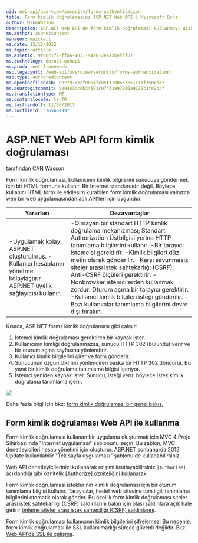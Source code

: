 ```yaml
---
uid: web-api/overview/security/forms-authentication
title: Form kimlik doğrulamasını ASP.NET Web API | Microsoft Docs
author: MikeWasson
description: ASP.NET Web API'de form kimlik doğrulaması kullanmayı açıklar.
ms.author: aspnetcontent
manager: wpickett
ms.date: 12/12/2012
ms.topic: article
ms.assetid: 9f06c1f2-ffaa-4831-94a0-2e4a3befdf07
ms.technology: dotnet-webapi
ms.prod: .net-framework
msc.legacyurl: /web-api/overview/security/forms-authentication
msc.type: authoredcontent
ms.openlocfilehash: 9027d76bcf8854fc85f11906d3651511f350cd32
ms.sourcegitcommit: 9a9483aceb34591c97451997036a9120c3fe2baf
ms.translationtype: MT
ms.contentlocale: tr-TR
ms.lasthandoff: 11/10/2017
ms.locfileid: "26566799"
---
```

<a name="forms-authentication-in-aspnet-web-api"></a>ASP.NET Web API form kimlik doğrulaması
====================
tarafından [CAN Wasson](https://github.com/MikeWasson)

Form kimlik doğrulaması, kullanıcının kimlik bilgilerini sunucuya göndermek için bir HTML formuna kullanır. Bir Internet standardıdır değil. Böylece kullanıcı HTML form ile etkileşim kurabilen form kimlik doğrulaması yalnızca web bir web uygulamasından adlı API'leri için uygundur.

| Yararları | Dezavantajlar |
| --- | --- |
| -Uygulamak kolay: ASP.NET oluşturulmuş. -Kullanıcı hesaplarını yönetme kolaylaştırır ASP.NET üyelik sağlayıcısı kullanır. | -Olmayan bir standart HTTP kimlik doğrulama mekanizması; Standart Authorization Üstbilgisi yerine HTTP tanımlama bilgilerini kullanır. -Bir tarayıcı istemcisi gerektirir. -Kimlik bilgileri düz metin olarak gönderilir. -Karşı savunmasız siteler arası istek sahtekarlığı (CSRF); Anti-CSRF ölçüleri gerektirir. -Nonbrowser istemcilerden kullanmak zordur. Oturum açma bir tarayıcı gerektirir. -Kullanıcı kimlik bilgileri isteği gönderilir. -Bazı kullanıcılar tanımlama bilgilerini devre dışı bırakın. |

Kısaca, ASP.NET forms kimlik doğrulaması gibi çalışır:

1. İstemci kimlik doğrulaması gerektiren bir kaynak ister.
2. Kullanıcının kimliği doğrulanmazsa, sunucu HTTP 302 (bulundu) verir ve bir oturum açma sayfasına yönlendirir.
3. Kullanıcı kimlik bilgilerini girer ve form gönderir.
4. Sunucunun özgün URI'nin yönlendiren başka bir HTTP 302 döndürür. Bu yanıt bir kimlik doğrulama tanımlama bilgisi içeriyor.
5. İstemci yeniden kaynak ister. Sunucu, isteği verir. böylece istek kimlik doğrulama tanımlama içerir.

![](forms-authentication/_static/image1.png)

Daha fazla bilgi için bkz: [form kimlik doğrulaması bir genel bakış.](../../../web-forms/overview/older-versions-security/introduction/an-overview-of-forms-authentication-cs.md)

## <a name="using-forms-authentication-with-web-api"></a>Form kimlik doğrulaması Web API ile kullanma

Form kimlik doğrulaması kullanan bir uygulama oluşturmak için MVC 4 Proje Sihirbazı'nda "Internet uygulaması" şablonunu seçin. Bu şablon, MVC denetleyicileri hesap yönetimi için oluşturur. ASP.NET sonbaharda 2012 Update kullanılabilir "Tek sayfa uygulaması" şablonu de kullanabilirsiniz.

Web API denetleyicilerinizi kullanarak erişimi kısıtlayabilirsiniz `[Authorize]` açıklandığı gibi öznitelik [[Authorize] özniteliğini kullanarak](authentication-and-authorization-in-aspnet-web-api.md#auth3).

Form kimlik doğrulaması isteklerinin kimlik doğrulaması için bir oturum tanımlama bilgisi kullanır. Tarayıcılar, hedef web sitesine tüm ilgili tanımlama bilgilerini otomatik olarak gönder. Bu özellik form kimlik doğrulaması siteler arası istek sahtekarlığı (CSRF) saldırılarını bakın için olası saldırılara açık hale getirir [önleme siteler arası istek sahteciliği (CSRF) saldırılarını](preventing-cross-site-request-forgery-csrf-attacks.md).

Form kimlik doğrulaması kullanıcının kimlik bilgilerini şifrelemez. Bu nedenle, form kimlik doğrulaması ile SSL kullanılmadığı sürece güvenli değildir. Bkz: [Web API'de SSL ile çalışma](working-with-ssl-in-web-api.md).
